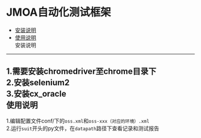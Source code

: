 JMOA自动化测试框架
=====
* [安装说明](#安装说明)<br>
* [使用说明](#使用说明)<br>
安装说明
-----
1.需要安装chromedriver至chrome目录下<br>
2.安装selenium2<br>
3.安装cx_oracle<br>
使用说明
-----
1.编辑配置文件conf/下的`oss.xml`和`oss-xxx（对应的环境）.xml`<br>
2.运行`suit`开头的py文件，在`datapath`路径下查看记录和测试报告
